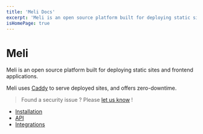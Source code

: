 ```yaml
---
title: 'Meli Docs'
excerpt: 'Meli is an open source platform built for deploying static sites and frontend applications'
isHomePage: true
---
```


# Meli

Meli is an open source platform built for deploying static sites and frontend applications. 

Meli uses [Caddy](https://caddyserver.com/) to serve deployed sites, and offers zero-downtime.

> Found a security issue ? Please [let us know](https://github.com/getmeli/meli/security/advisories/new) !

- [Installation](/get-started/installation)
- [API](/api/get-started)
- [Integrations](/integrations)
